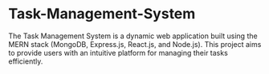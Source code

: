 # Task-Management-System
The Task Management System is a dynamic web application built using the MERN stack (MongoDB, Express.js, React.js, and Node.js). This project aims to provide users with an intuitive platform for managing their tasks efficiently.

